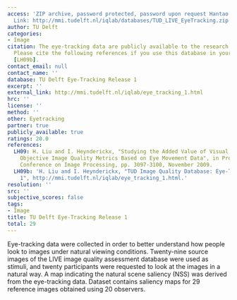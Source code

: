 ```yaml
---
access: 'ZIP archive, password protected, password upon request Hantao Liu (Hantao.Liu@tudelft.nl)
  Link: http://mmi.tudelft.nl/iqlab/databases/TUD_LIVE_EyeTracking.zip'
author: TU Delft
categories:
- Image
citation: The eye-tracking data are publicly available to the research community.
  Please cite the following references if you use this database in your research [LH09],
  [LH09b].
contact_email: null
contact_name: ''
database: TU Delft Eye-Tracking Release 1
excerpt: ''
external_link: http://mmi.tudelft.nl/iqlab/eye_tracking_1.html
hrc: ''
license: ''
method: ''
other: Eyetracking
partner: true
publicly_available: true
ratings: 20.0
references:
  LH09: H. Liu and I. Heynderickx, "Studying the Added Value of Visual Attention in
    Objective Image Quality Metrics Based on Eye Movement Data", in Proc. IEEE International
    Conference on Image Processing, pp. 3097-3100, November 2009.
  LH09b: 'H. Liu and I. Heynderickx, "TUD Image Quality Database: Eye-Tracking Release
    1", http://mmi.tudelft.nl/iqlab/eye_tracking_1.html.'
resolution: ''
src: ''
subjective_scores: false
tags:
- Image
title: TU Delft Eye-Tracking Release 1
total: 29
---
```


Eye-tracking data were collected in order to better understand how people look to images under natural viewing conditions. Twenty-nine source images of the LIVE image quality assessment database were used as stimuli, and twenty participants were requested to look at the images in a natural way. A map indicating the natural scene saliency (NSS) was derived from the eye-tracking data. Dataset contains saliency maps for 29 reference images obtained using 20 observers.